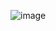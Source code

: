 ![image](https://github.com/molla202/Selfchain/assets/91562185/3950d82c-9a01-4e85-9f6c-2fa12a908652)
